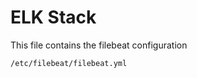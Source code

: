 # ELK Stack
This file contains the filebeat configuration

```console
/etc/filebeat/filebeat.yml
```
